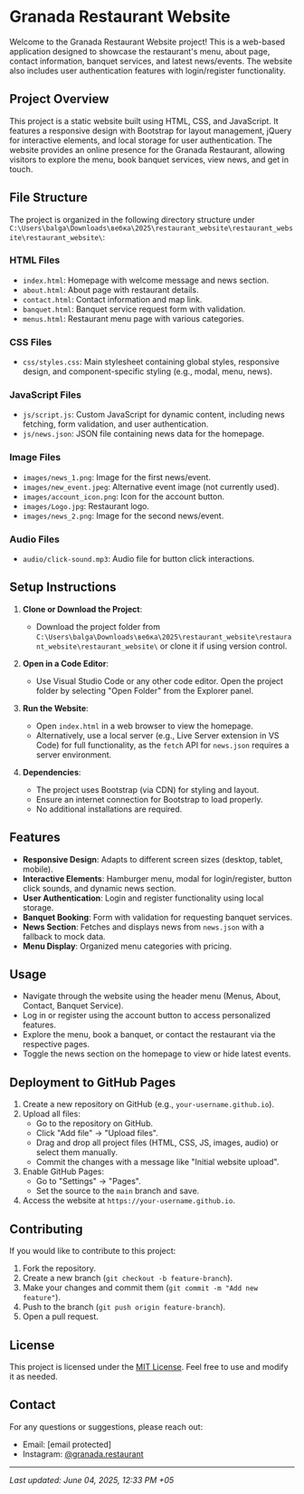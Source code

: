 # Granada Restaurant Website

Welcome to the Granada Restaurant Website project! This is a web-based application designed to showcase the restaurant's menu, about page, contact information, banquet services, and latest news/events. The website also includes user authentication features with login/register functionality.

## Project Overview
This project is a static website built using HTML, CSS, and JavaScript. It features a responsive design with Bootstrap for layout management, jQuery for interactive elements, and local storage for user authentication. The website provides an online presence for the Granada Restaurant, allowing visitors to explore the menu, book banquet services, view news, and get in touch.

## File Structure
The project is organized in the following directory structure under `C:\Users\balga\Downloads\вебка\2025\restaurant_website\restaurant_website\restaurant_website\`:

### HTML Files
- `index.html`: Homepage with welcome message and news section.
- `about.html`: About page with restaurant details.
- `contact.html`: Contact information and map link.
- `banquet.html`: Banquet service request form with validation.
- `menus.html`: Restaurant menu page with various categories.

### CSS Files
- `css/styles.css`: Main stylesheet containing global styles, responsive design, and component-specific styling (e.g., modal, menu, news).

### JavaScript Files
- `js/script.js`: Custom JavaScript for dynamic content, including news fetching, form validation, and user authentication.
- `js/news.json`: JSON file containing news data for the homepage.

### Image Files
- `images/news_1.png`: Image for the first news/event.
- `images/new_event.jpeg`: Alternative event image (not currently used).
- `images/account_icon.png`: Icon for the account button.
- `images/Logo.jpg`: Restaurant logo.
- `images/news_2.png`: Image for the second news/event.

### Audio Files
- `audio/click-sound.mp3`: Audio file for button click interactions.

## Setup Instructions
1. **Clone or Download the Project**:
   - Download the project folder from `C:\Users\balga\Downloads\вебка\2025\restaurant_website\restaurant_website\restaurant_website\` or clone it if using version control.
   
2. **Open in a Code Editor**:
   - Use Visual Studio Code or any other code editor. Open the project folder by selecting "Open Folder" from the Explorer panel.

3. **Run the Website**:
   - Open `index.html` in a web browser to view the homepage.
   - Alternatively, use a local server (e.g., Live Server extension in VS Code) for full functionality, as the `fetch` API for `news.json` requires a server environment.

4. **Dependencies**:
   - The project uses Bootstrap (via CDN) for styling and layout.
   - Ensure an internet connection for Bootstrap to load properly.
   - No additional installations are required.

## Features
- **Responsive Design**: Adapts to different screen sizes (desktop, tablet, mobile).
- **Interactive Elements**: Hamburger menu, modal for login/register, button click sounds, and dynamic news section.
- **User Authentication**: Login and register functionality using local storage.
- **Banquet Booking**: Form with validation for requesting banquet services.
- **News Section**: Fetches and displays news from `news.json` with a fallback to mock data.
- **Menu Display**: Organized menu categories with pricing.

## Usage
- Navigate through the website using the header menu (Menus, About, Contact, Banquet Service).
- Log in or register using the account button to access personalized features.
- Explore the menu, book a banquet, or contact the restaurant via the respective pages.
- Toggle the news section on the homepage to view or hide latest events.

## Deployment to GitHub Pages
1. Create a new repository on GitHub (e.g., `your-username.github.io`).
2. Upload all files:
   - Go to the repository on GitHub.
   - Click "Add file" → "Upload files".
   - Drag and drop all project files (HTML, CSS, JS, images, audio) or select them manually.
   - Commit the changes with a message like "Initial website upload".
3. Enable GitHub Pages:
   - Go to "Settings" → "Pages".
   - Set the source to the `main` branch and save.
4. Access the website at `https://your-username.github.io`.

## Contributing
If you would like to contribute to this project:
1. Fork the repository.
2. Create a new branch (`git checkout -b feature-branch`).
3. Make your changes and commit them (`git commit -m "Add new feature"`).
4. Push to the branch (`git push origin feature-branch`).
5. Open a pull request.

## License
This project is licensed under the [MIT License](LICENSE). Feel free to use and modify it as needed.

## Contact
For any questions or suggestions, please reach out:
- Email: [email protected]
- Instagram: [@granada.restaurant](https://www.instagram.com/granada.restaurant)

---

*Last updated: June 04, 2025, 12:33 PM +05*
